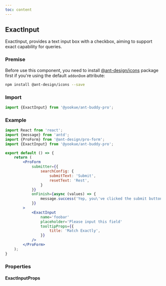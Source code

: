 ```yaml
---
toc: content
---
```


## ExactInput

ExactInput, provides a text input box with a checkbox, aiming to support exact capability for queries.

### Premise

Before use this component, you need to install [@ant-design/icons](https://github.com/ant-design/ant-design-icons) package first if you're using the default `addonDom` attribute:

```bash
npm install @ant-design/icons --save
```

### Import

```jsx | pure
import {ExactInput} from '@yookue/ant-buddy-pro';
```

### Example

```jsx
import React from 'react';
import {message} from 'antd';
import {ProForm} from '@ant-design/pro-form';
import {ExactInput} from '@yookue/ant-buddy-pro';

export default () => {
    return (
        <ProForm
            submitter={{
                searchConfig: {
                    submitText: 'Submit',
                    resetText: 'Rest',
                }
            }}
            onFinish={async (values) => {
                message.success('Yep, you\'ve clicked the submit button');
            }}
        >
            <ExactInput
                name='foobar'
                placeholder='Please input this field'
                tooltipProps={{
                    title: 'Match Exactly',
                }}
            />
        </ProForm>
    );
}
```

### Properties

#### ExactInputProps

<API src="@/form/ExactInput/index.tsx" hideTitle></API>
